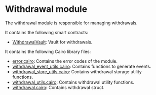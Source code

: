 # Withdrawal module

The withdrawal module is responsible for managing withdrawals.

It contains the following smart contracts:

- [WithdrawalVault](https://github.com/keep-starknet-strange/gojo/blob/main/src/withdrawal/withdrawal_vault.cairo): Vault for withdrawals.

It contains the following Cairo library files:

- [error.cairo](https://github.com/keep-starknet-strange/gojo/blob/main/src/withdrawal/error.cairo): Contains the error codes of the module.
- [withdrawal_event_utils.cairo](https://github.com/keep-starknet-strange/gojo/blob/main/src/withdrawal/withdrawal_event_utils.cairo): Contains functions to generate events.
- [withdrawal_store_utils.cairo](https://github.com/keep-starknet-strange/gojo/blob/main/src/withdrawal/withdrawal_store_utils.cairo): Contains withdrawal storage utility functions.
- [withdrawal_utils.cairo](https://github.com/keep-starknet-strange/gojo/blob/main/src/withdrawal/withdrawal_utils.cairo): Contains withdrawal utility functions.
- [withdrawal.cairo](https://github.com/keep-starknet-strange/gojo/blob/main/src/withdrawal/withdrawal.cairo): Contains withdrawal struct.